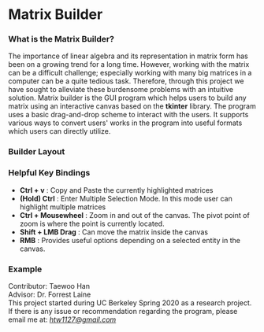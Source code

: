 # Matrix Builder

### What is the Matrix Builder?
The importance of linear algebra and its representation in matrix form has been on a growing
trend for a long time. However, working with the matrix can be a difficult challenge; especially
working with many big matrices in a computer can be a quite tedious task. Therefore, through this project
we have sought to alleviate these burdensome problems with an intuitive solution.
Matrix builder is the GUI program which helps users to build any matrix using an interactive canvas based on 
the **tkinter** library. The program uses a basic drag-and-drop scheme to interact with the users. It supports various
ways to convert users' works in the program into useful formats which users can directly utilize. 


### Builder Layout



### Helpful Key Bindings
- **Ctrl + v** : Copy and Paste the currently highlighted matrices
- **(Hold) Ctrl** : Enter Multiple Selection Mode. In this mode user can highlight multiple matrices
- **Ctrl + Mousewheel** : Zoom in and out of the canvas. The pivot point of zoom is where the point is
  currently located.
- **Shift + LMB Drag** : Can move the matrix inside the canvas
- **RMB** : Provides useful options depending on a selected entity in the canvas. 

### Example

Contributor: Taewoo Han\
Advisor: Dr. Forrest Laine\
This project started during UC Berkeley Spring 2020 as a research project. If there is any
issue or recommendation regarding the program, please email me at: *htw1127@gmail.com*